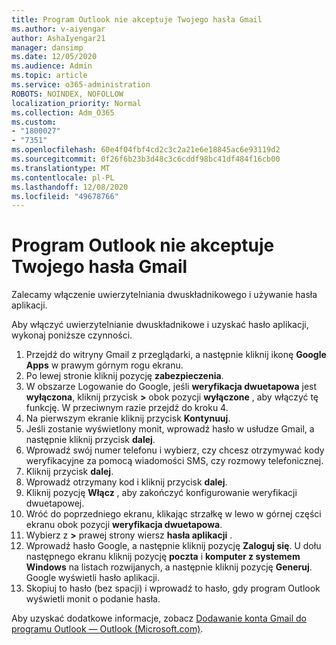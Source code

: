 ```yaml
---
title: Program Outlook nie akceptuje Twojego hasła Gmail
ms.author: v-aiyengar
author: AshaIyengar21
manager: dansimp
ms.date: 12/05/2020
ms.audience: Admin
ms.topic: article
ms.service: o365-administration
ROBOTS: NOINDEX, NOFOLLOW
localization_priority: Normal
ms.collection: Adm_O365
ms.custom:
- "1800027"
- "7351"
ms.openlocfilehash: 60e4f04fbf4cd2c3c2a21e6e18845ac6e93119d2
ms.sourcegitcommit: 0f26f6b23b3d48c3c6cddf98bc41df484f16cb00
ms.translationtype: MT
ms.contentlocale: pl-PL
ms.lasthandoff: 12/08/2020
ms.locfileid: "49678766"
---
```

# <a name="outlook-wont-accept-your-gmail-password"></a>Program Outlook nie akceptuje Twojego hasła Gmail

Zalecamy włączenie uwierzytelniania dwuskładnikowego i używanie hasła aplikacji.

Aby włączyć uwierzytelnianie dwuskładnikowe i uzyskać hasło aplikacji, wykonaj poniższe czynności.

1. Przejdź do witryny Gmail z przeglądarki, a następnie kliknij ikonę **Google Apps** w prawym górnym rogu ekranu.
1. Po lewej stronie kliknij pozycję **zabezpieczenia**.
1. W obszarze Logowanie do Google, jeśli **weryfikacja dwuetapowa** jest **wyłączona**, kliknij przycisk **>** obok pozycji **wyłączone** , aby włączyć tę funkcję. W przeciwnym razie przejdź do kroku 4.
1. Na pierwszym ekranie kliknij przycisk **Kontynuuj**.
1. Jeśli zostanie wyświetlony monit, wprowadź hasło w usłudze Gmail, a następnie kliknij przycisk **dalej**.
1. Wprowadź swój numer telefonu i wybierz, czy chcesz otrzymywać kody weryfikacyjne za pomocą wiadomości SMS, czy rozmowy telefonicznej.
1. Kliknij przycisk **dalej**.
1. Wprowadź otrzymany kod i kliknij przycisk **dalej**.
1. Kliknij pozycję **Włącz** , aby zakończyć konfigurowanie weryfikacji dwuetapowej.
1. Wróć do poprzedniego ekranu, klikając strzałkę w lewo w górnej części ekranu obok pozycji **weryfikacja dwuetapowa**.
1. Wybierz z **>** prawej strony wiersz **hasła aplikacji** .
1. Wprowadź hasło Google, a następnie kliknij pozycję **Zaloguj się**. U dołu następnego ekranu kliknij pozycję **poczta** i **komputer z systemem Windows** na listach rozwijanych, a następnie kliknij pozycję **Generuj**.
Google wyświetli hasło aplikacji. 
13. Skopiuj to hasło (bez spacji) i wprowadź to hasło, gdy program Outlook wyświetli monit o podanie hasła.

Aby uzyskać dodatkowe informacje, zobacz [Dodawanie konta Gmail do programu Outlook — Outlook (Microsoft.com)](https://support.microsoft.com/office/add-a-gmail-account-to-outlook-70191667-9c52-4581-990e-e30318c2c081).
